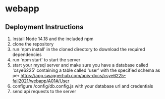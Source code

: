 # webapp

## Deployment Instructions
1. Install Node 14.18 and the included npm
2. clone the repository
3. run 'npm install' in the cloned directory to download the required dependencies
4. run 'npm start' to start the server
5. start your mysql server and make sure you have a database called 'csye6225' containing a table called 'user' with the specified schema as per https://app.swaggerhub.com/apis-docs/csye6225-fall2021/webapp/A01#/User
6. configure /config/db.config.js with your database url and credentials
7. send api requests to the server
